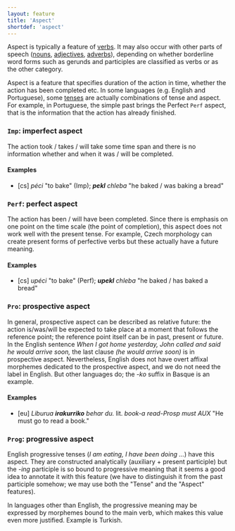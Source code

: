 ```yaml
---
layout: feature
title: 'Aspect'
shortdef: 'aspect'
---
```


Aspect is typically a feature of [verbs](u-pos/VERB).
It may also occur with other parts of speech
([nouns](u-pos/NOUN), [adjectives](u-pos/ADJ), [adverbs](u-pos/ADV)),
depending on whether borderline word forms such as gerunds and participles
are classified as verbs or as the other category.

Aspect is a feature that specifies duration of the action in time,
whether the action has been completed etc. In some languages
(e.g. English and Portuguese), some [tenses](Tense) are actually combinations of
tense and aspect. For example, in Portuguese, the simple past brings the Perfect `Perf` aspect, that is the information that the action has already finished.

### `Imp`: imperfect aspect

The action took / takes / will take some time span and there is no
information whether and when it was / will be completed.

#### Examples

* [cs] _péci_ "to bake" (Imp); _<b>pekl</b> chleba_ "he baked / was
  baking a bread"

### `Perf`: perfect aspect

The action has been / will have been completed. Since there is
emphasis on one point on the time scale (the point of completion),
this aspect does not work well with the present tense. For example,
Czech morphology can create present forms of perfective verbs but
these actually have a future meaning.

#### Examples

* [cs] _upéci_ "to bake" (Perf); _<b>upekl</b> chleba_ "he baked / has
  baked a bread"

### `Pro`: prospective aspect

In general, prospective aspect can be described as relative future:
the action is/was/will be expected to take place at a moment that
follows the reference point; the reference point itself can be
in past, present or future.
In the English sentence
_When I got home yesterday, John called and said he would arrive soon,_
the last clause _(he would arrive soon)_ is in prospective aspect.
Nevertheless, English does not have overt affixal morphemes dedicated
to the prospective aspect, and we do not need the label in English.
But other languages do; the _-ko_ suffix in Basque is an example.

#### Examples

* [eu] _Liburua <b>irakurriko</b> behar du._ lit. _book-a read-Prosp must AUX_ "He must go to read a book."

### `Prog`: progressive aspect

English progressive tenses (_I am eating, I have been doing &hellip;_)
have this aspect. They are constructed analytically (auxiliary +
present participle) but the _-ing_ participle is so bound to
progressive meaning that it seems a good idea to annotate it with this
feature (we have to distinguish it from the past participle somehow;
we may use both the "Tense" and the "Aspect" features).

In languages other than English, the progressive meaning may be
expressed by morphemes bound to the main verb, which makes this value
even more justified. Example is Turkish.

